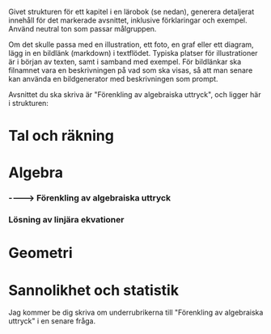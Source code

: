 Givet strukturen för ett kapitel i en lärobok (se nedan), generera detaljerat innehåll för det markerade avsnittet, inklusive förklaringar och exempel.
Använd neutral ton som passar målgruppen.

Om det skulle passa med en illustration, ett foto, en graf eller ett diagram, lägg in en bildlänk (markdown) i textflödet. Typiska platser för illustrationer är i början av texten, samt i samband med exempel.
För bildlänkar ska filnamnet vara en beskrivningen på vad som ska visas, så att man senare kan använda en bildgenerator med beskrivningen som prompt.



Avsnittet du ska skriva är "Förenkling av algebraiska uttryck", och ligger här i strukturen:
# Tal och räkning
# Algebra
### ----> Förenkling av algebraiska uttryck
### Lösning av linjära ekvationer
# Geometri
# Sannolikhet och statistik

Jag kommer be dig skriva om underrubrikerna till "Förenkling av algebraiska uttryck" i en senare fråga.